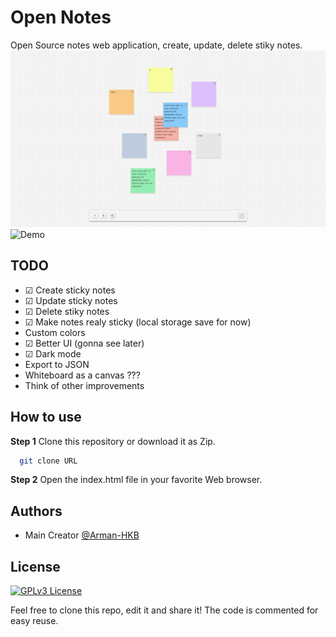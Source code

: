 # Open Notes

Open Source notes web application, create, update, delete stiky notes.
![Demo screenshot of the application](https://github.com/Arman-HKB/OpenNotes/blob/develop/assets/img/demo_pic.png)
![Demo](https://github.com/Arman-HKB/OpenNotes/blob/feature/dark_mode/assets/img/demo.gif)

## TODO
- ☑ Create sticky notes
- ☑ Update sticky notes
- ☑ Delete stiky notes
- ☑ Make notes realy sticky (local storage save for now)
- Custom colors
- ☑ Better UI (gonna see later)
- ☑ Dark mode
- Export to JSON
- Whiteboard as a canvas ???
- Think of other improvements
## How to use

**Step 1** Clone this repository or download it as Zip.
```bash
  git clone URL
```
**Step 2** Open the index.html file in your favorite Web browser.
## Authors

- Main Creator [@Arman-HKB](https://www.github.com/https://github.com/Arman-HKB)


## License

[![GPLv3 License](https://img.shields.io/badge/License-GPL%20v3-yellow.svg)](https://opensource.org/licenses/)

Feel free to clone this repo, edit it and share it! The code is commented for easy reuse.
